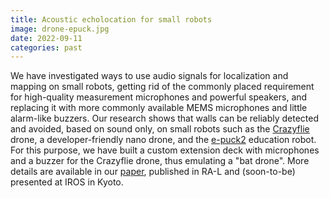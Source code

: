 ```yaml
---
title: Acoustic echolocation for small robots
image: drone-epuck.jpg
date: 2022-09-11
categories: past
--- 
```


We have investigated ways to use audio signals for localization and mapping on small robots, getting rid of the commonly placed requirement for high-quality measurement microphones and powerful speakers, and replacing it with more commonly available MEMS microphones and little alarm-like buzzers. Our research shows that walls can be reliably detected and avoided, based on sound only, on small robots such as the [Crazyflie](https://www.bitcraze.io/products/crazyflie-2-1/) drone, a developer-friendly nano drone, and the [e-puck2](https://e-puck.gctronic.com/) education robot. For this purpose, we have built a custom extension deck with microphones and a buzzer for the Crazyflie drone, thus emulating a "bat drone". More details are available in our [paper](https://ieeexplore.ieee.org/document/9844245), published in RA-L and (soon-to-be) presented at IROS in Kyoto. 
